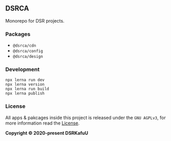 ## DSRCA

Monorepo for DSR projects.

### Packages

- `@dsrca/cdn`
- `@dsrca/config`
- `@dsrca/design`

### Development

```
npx lerna run dev
npx lerna version
npx lerna run build
npx lerna publish
```

### License

All apps & pakcages inside this project is released under the `GNU AGPLv3`, for more information read the [License](https://github.com/dsrkafuu/dsrca/blob/main/LICENSE).

**Copyright © 2020-present DSRKafuU**
